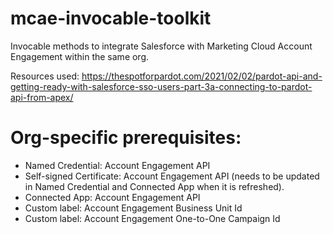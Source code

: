 # mcae-invocable-toolkit
Invocable methods to integrate Salesforce with Marketing Cloud Account Engagement within the same org.

Resources used: https://thespotforpardot.com/2021/02/02/pardot-api-and-getting-ready-with-salesforce-sso-users-part-3a-connecting-to-pardot-api-from-apex/

# Org-specific prerequisites:
-	Named Credential: Account Engagement API
-	Self-signed Certificate: Account Engagement API (needs to be updated in Named Credential and Connected App when it is refreshed).
-	Connected App: Account Engagement API
-   Custom label: Account Engagement Business Unit Id
-   Custom label: Account Engagement One-to-One Campaign Id
